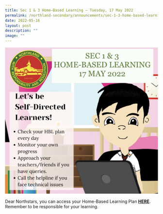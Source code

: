 ```yaml
---
title: Sec 1 & 3 Home–Based Learning – Tuesday, 17 May 2022
permalink: /northland-secondary/announcements/sec-1-3-home-based-learning-tuesday-17-may-2022/
date: 2022-05-16
layout: post
description: ""
image: ""
---
```

<img src="/images/a6.jpg">
<p>Dear Northstars, you can access your Home-Based Learning Plan&nbsp;<strong><a href="/student-matters/home-based-learning-guide">HERE</a></strong>. Remember to be responsible for your learning.</p>